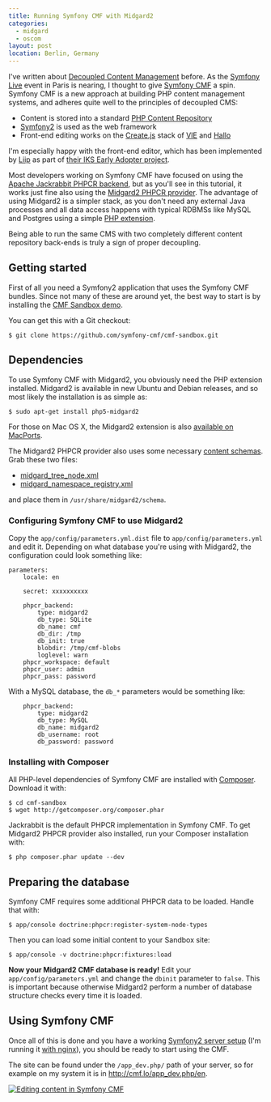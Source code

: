 ```yaml
---
title: Running Symfony CMF with Midgard2
categories:
  - midgard
  - oscom
layout: post
location: Berlin, Germany
---
```

I've written about [Decoupled Content Management](http://bergie.iki.fi/blog/decoupling_content_management/) before. As the [Symfony Live](http://paris2012.live.symfony.com/) event in Paris is nearing, I thought to give [Symfony CMF](http://cmf.symfony.com/) a spin. Symfony CMF is a new approach at building PHP content management systems, and adheres quite well to the principles of decoupled CMS:

* Content is stored into a standard [PHP Content Repository](http://phpcr.github.com/)
* [Symfony2](http://symfony.com/) is used as the web framework
* Front-end editing works on the [Create.js](http://createjs.org/) stack of [VIE](http://viejs.org/) and [Hallo](http://hallojs.org/)

I'm especially happy with the front-end editor, which has been implemented by [Liip](http://www.liip.ch/en) as part of [their IKS Early Adopter project](http://blog.iks-project.eu/semantic-enhanced-cmf-editor-now-available/).

Most developers working on Symfony CMF have focused on using the [Apache Jackrabbit PHPCR backend](http://jackalope.github.com/), but as you'll see in this tutorial, it works just fine also using the [Midgard2 PHPCR provider](http://midgard-project.org/phpcr/). The advantage of using Midgard2 is a simpler stack, as you don't need any external Java processes and all data access happens with typical RDBMSs like MySQL and Postgres using a simple [PHP extension](http://midgard-project.org/midgard2/#download).

Being able to run the same CMS with two completely different content repository back-ends is truly a sign of proper decoupling.

## Getting started

First of all you need a Symfony2 application that uses the Symfony CMF bundles. Since not many of these are around yet, the best way to start is by installing the [CMF Sandbox demo](https://github.com/symfony-cmf/cmf-sandbox).

You can get this with a Git checkout:

    $ git clone https://github.com/symfony-cmf/cmf-sandbox.git

## Dependencies

To use Symfony CMF with Midgard2, you obviously need the PHP extension installed. Midgard2 is available in new Ubuntu and Debian releases, and so most likely the installation is as simple as:

    $ sudo apt-get install php5-midgard2

For those on Mac OS X, the Midgard2 extension is also [available on MacPorts](https://trac.macports.org/browser/trunk/dports/php/php5-midgard2/Portfile).

The Midgard2 PHPCR provider also uses some necessary [content schemas](http://midgard-project.org/midgard2/#mgdschema). Grab these two files:

* [midgard_tree_node.xml](https://raw.github.com/midgardproject/phpcr-midgard2/master/data/share/schema/midgard_tree_node.xml)
* [midgard_namespace_registry.xml](https://github.com/midgardproject/phpcr-midgard2/raw/master/data/share/schema/midgard_namespace_registry.xml)

and place them in `/usr/share/midgard2/schema`.

### Configuring Symfony CMF to use Midgard2

Copy the `app/config/parameters.yml.dist` file to `app/config/parameters.yml` and edit it. Depending on what database you're using with Midgard2, the configuration could look something like:

    parameters:
        locale: en

        secret: xxxxxxxxxx

        phpcr_backend:
            type: midgard2
            db_type: SQLite
            db_name: cmf
            db_dir: /tmp
            db_init: true
            blobdir: /tmp/cmf-blobs
            loglevel: warn
        phpcr_workspace: default
        phpcr_user: admin
        phpcr_pass: password

With a MySQL database, the `db_*` parameters would be something like:

        phpcr_backend:
            type: midgard2
            db_type: MySQL
            db_name: midgard2
            db_username: root
            db_password: password

### Installing with Composer

All PHP-level dependencies of Symfony CMF are installed with [Composer](http://packagist.org/). Download it with:

    $ cd cmf-sandbox
    $ wget http://getcomposer.org/composer.phar

Jackrabbit is the default PHPCR implementation in Symfony CMF. To get Midgard2 PHPCR provider also installed, run your Composer installation with:

    $ php composer.phar update --dev

## Preparing the database

Symfony CMF requires some additional PHPCR data to be loaded. Handle that with:

    $ app/console doctrine:phpcr:register-system-node-types

Then you can load some initial content to your Sandbox site:

    $ app/console -v doctrine:phpcr:fixtures:load

**Now your Midgard2 CMF database is ready!** Edit your `app/config/parameters.yml` and change the `dbinit` parameter to `false`. This is important because otherwise Midgard2 perform a number of database structure checks every time it is loaded.

## Using Symfony CMF

Once all of this is done and you have a working [Symfony2 server setup](http://symfony.com/doc/current/book/installation.html) (I'm running it [with nginx](http://wiki.nginx.org/Symfony)), you should be ready to start using the CMF.

The site can be found under the `/app_dev.php/` path of your server, so for example on my system it is in <http://cmf.lo/app_dev.php/en>.

[![Editing content in Symfony CMF](https://s3.eu-central-1.amazonaws.com/bergie-iki-fi/cmf-sandbox-midgard2-edit-small.png)](https://s3.eu-central-1.amazonaws.com/bergie-iki-fi/cmf-sandbox-midgard2-edit.png)
